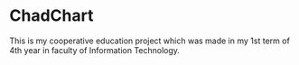 # ChadChart


This is my cooperative education project which was made in my 1st term of 4th year in faculty of Information Technology. 
